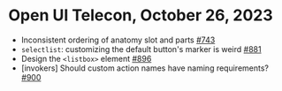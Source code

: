 Open UI Telecon, October 26, 2023
=================================
- Inconsistent ordering of anatomy slot and parts [#743](https://github.com/openui/open-ui/issues/743)
- `selectlist`: customizing the default button's marker is weird [#881](https://github.com/openui/open-ui/issues/881)
- Design the `<listbox>` element [#896](https://github.com/openui/open-ui/issues/896)
- [invokers] Should custom action names have naming requirements? [#900](https://github.com/openui/open-ui/issues/900)
